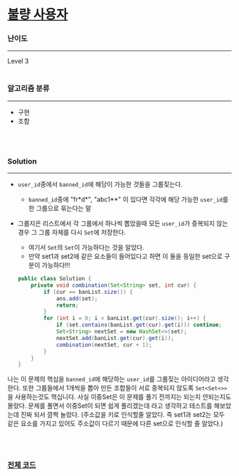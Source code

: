 # [불량 사용자](https://programmers.co.kr/learn/courses/30/lessons/64064)

### 난이도

***
Level 3
<br><br>

### 알고리즘 분류

***

* 구현
* 조합

<br><br>

### Solution

***

* `user_id`중에서 `banned_id`에 해당이 가능한 것들을 그룹짖는다.
    * `banned_id`중에 "fr\*d\*", "abc1**" 이 있다면 각각에 해당 가능한 `user_id`를 한 그룹으로 묶는다는 말

* 그룹지은 리스트에서 각 그룹에서 하나씩 뽑았을때 모든 `user_id`가 중복되지 않는 경우 그 그룹 자체를 다시 `Set`에 저장한다.
    * 여기서 `Set`의 `Set`이 가능하다는 것을 알았다.
    * 만약 set1과 set2에 같은 요소들이 들어있다고 하면 이 둘을 동일한 set으로 구분이 가능하다!!!

    ```java
    public class Solution {
        private void combination(Set<String> set, int cur) {
            if (cur == banList.size()) {
                ans.add(set);
                return;
            }
            for (int i = 0; i < banList.get(cur).size(); i++) {
                if (set.contains(banList.get(cur).get(i))) continue;
                Set<String> nextSet = new HashSet<>(set);
                nextSet.add(banList.get(cur).get(i));
                combination(nextSet, cur + 1);
            }
        }
    }
    ```

나는 이 문제의 핵심을 `banned_id`에 해당하는 `user_id`를 그룹짖는 아이디어라고 생각한다. 또한 그룹들에서 1개씩을 뽑아 만든 조합들이 서로 중복되지 않도록 `Set<Set<>>`을 사용하는것도
핵십니다. 사실 이중Set은 이 문제를 풀기 전까지는 되는지 안되는지도 몰랐다. 문제를 풀면서 이중Set이 되면 쉽게 풀리겠는데 라고 생각하고 테스트를 해보았는데 진짜 되서 깜짝 놀랐다. (주소값을 키로 인식할줄
알았다. 즉 set1과 set2는 모두 같은 요소를 가지고 있어도 주소값이 다르기 때문에 다른 set으로 인식할 줄 알았다.)

<br><br>

### [전체 코드](https://github.com/Jungmin-Seo0527/CodingTest/blob/main/src/kakao/internship2019/불량_사용자.java)
